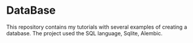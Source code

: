 # DataBase

This repository contains my tutorials with several examples of creating a database. The project used the SQL language, Sqlite, Alembic.
